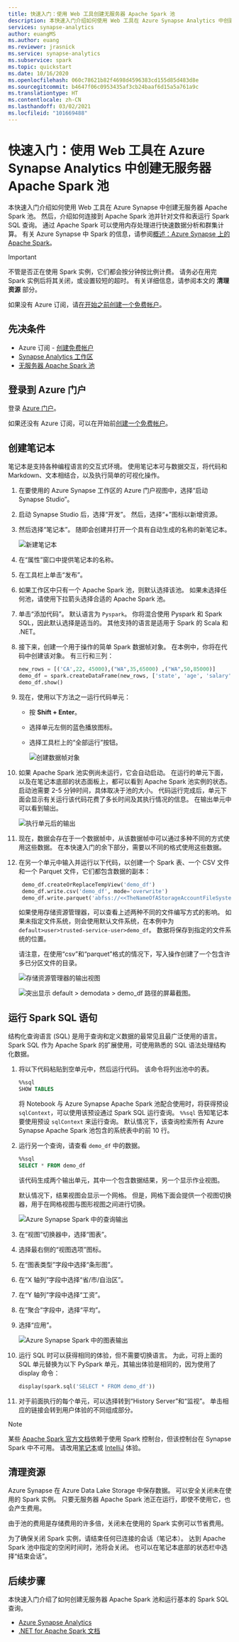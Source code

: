 ```yaml
---
title: 快速入门：使用 Web 工具创建无服务器 Apache Spark 池
description: 本快速入门介绍如何使用 Web 工具在 Azure Synapse Analytics 中创建无服务器 Apache Spark 池，以及如何运行 Spark SQL 查询。
services: synapse-analytics
author: euangMS
ms.author: euang
ms.reviewer: jrasnick
ms.service: synapse-analytics
ms.subservice: spark
ms.topic: quickstart
ms.date: 10/16/2020
ms.openlocfilehash: 060c78621b82f4698d4596383cd155d85d483d8e
ms.sourcegitcommit: b4647f06c0953435af3cb24baaf6d15a5a761a9c
ms.translationtype: HT
ms.contentlocale: zh-CN
ms.lasthandoff: 03/02/2021
ms.locfileid: "101669488"
---
```

# <a name="quickstart-create-a-serverless-apache-spark-pool-in-azure-synapse-analytics-using-web-tools"></a>快速入门：使用 Web 工具在 Azure Synapse Analytics 中创建无服务器 Apache Spark 池

本快速入门介绍如何使用 Web 工具在 Azure Synapse 中创建无服务器 Apache Spark 池。 然后，介绍如何连接到 Apache Spark 池并针对文件和表运行 Spark SQL 查询。 通过 Apache Spark 可以使用内存处理进行快速数据分析和群集计算。 有关 Azure Synapse 中 Spark 的信息，请参阅[概述：Azure Synapse 上的 Apache Spark](./spark/apache-spark-overview.md)。

> [!IMPORTANT]
> 不管是否正在使用 Spark 实例，它们都会按分钟按比例计费。 请务必在用完 Spark 实例后将其关闭，或设置较短的超时。 有关详细信息，请参阅本文的 **清理资源** 部分。

如果没有 Azure 订阅，请[在开始之前创建一个免费帐户](https://azure.microsoft.com/free/)。

## <a name="prerequisites"></a>先决条件

- Azure 订阅 - [创建免费帐户](https://azure.microsoft.com/free/)
- [Synapse Analytics 工作区](quickstart-create-workspace.md)
- [无服务器 Apache Spark 池](quickstart-create-apache-spark-pool-studio.md)

## <a name="sign-in-to-the-azure-portal"></a>登录到 Azure 门户

登录 [Azure 门户](https://portal.azure.com/)。

如果还没有 Azure 订阅，可以在开始前[创建一个免费帐户](https://azure.microsoft.com/free/)。

## <a name="create-a-notebook"></a>创建笔记本

笔记本是支持各种编程语言的交互式环境。 使用笔记本可与数据交互，将代码和 Markdown、文本相结合，以及执行简单的可视化操作。

1. 在要使用的 Azure Synapse 工作区的 Azure 门户视图中，选择“启动 Synapse Studio”。
2. 启动 Synapse Studio 后，选择“开发”。 然后，选择“+”图标以新增资源。
3. 然后选择“笔记本”。 随即会创建并打开一个具有自动生成的名称的新笔记本。
 
     ![新建笔记本](./media/quickstart-apache-spark-notebook/spark-get-started-new-notebook.png "新建笔记本")

4. 在“属性”窗口中提供笔记本的名称。
5. 在工具栏上单击“发布”。
6. 如果工作区中只有一个 Apache Spark 池，则默认选择该池。 如果未选择任何池，请使用下拉箭头选择合适的 Apache Spark 池。
7. 单击“添加代码”。 默认语言为 `Pyspark`。 你将混合使用 Pyspark 和 Spark SQL，因此默认选择是适当的。 其他支持的语言是适用于 Spark 的 Scala 和 .NET。
8. 接下来，创建一个用于操作的简单 Spark 数据帧对象。 在本例中，你将在代码中创建该对象。 有三行和三列：

   ```python
   new_rows = [('CA',22, 45000),("WA",35,65000) ,("WA",50,85000)]
   demo_df = spark.createDataFrame(new_rows, ['state', 'age', 'salary'])
   demo_df.show()
   ```

9. 现在，使用以下方法之一运行代码单元：

   - 按 **Shift + Enter**。
   - 选择单元左侧的蓝色播放图标。
   - 选择工具栏上的“全部运行”按钮。

       ![创建数据帧对象](./media/quickstart-apache-spark-notebook/spark-get-started-create-data-frame-object.png)

10. 如果 Apache Spark 池实例尚未运行，它会自动启动。 在运行的单元下面，以及在笔记本底部的状态面板上，都可以看到 Apache Spark 池实例的状态。 启动池需要 2-5 分钟时间，具体取决于池的大小。 代码运行完成后，单元下面会显示有关运行该代码花费了多长时间及其执行情况的信息。 在输出单元中可以看到输出。

    ![执行单元后的输出](./media/quickstart-apache-spark-notebook/run-cell-with-output.png)

11. 现在，数据会存在于一个数据帧中，从该数据帧中可以通过多种不同的方式使用这些数据。 在本快速入门的余下部分，需要以不同的格式使用这些数据。
12. 在另一个单元中输入并运行以下代码，以创建一个 Spark 表、一个 CSV 文件和一个 Parquet 文件，它们都包含数据的副本：

    ```python
     demo_df.createOrReplaceTempView('demo_df')
     demo_df.write.csv('demo_df', mode='overwrite')
     demo_df.write.parquet('abfss://<<TheNameOfAStorageAccountFileSystem>>@<<TheNameOfAStorageAccount>>.dfs.core.windows.net/demodata/demo_df', mode='overwrite')
    ```

    如果使用存储资源管理器，可以查看上述两种不同的文件编写方式的影响。 如果未指定文件系统，则会使用默认文件系统，在本例中为 `default>user>trusted-service-user>demo_df`。 数据将保存到指定的文件系统的位置。

    请注意，在使用“csv”和“parquet”格式的情况下，写入操作创建了一个包含许多已分区文件的目录。

    ![存储资源管理器的输出视图](./media/quickstart-apache-spark-notebook/spark-get-started-default-storage.png "存储资源管理器的输出视图")

    ![突出显示 default > demodata > demo_df 路径的屏幕截图。](./media/quickstart-apache-spark-notebook/spark-get-started-default-storage2.png "存储资源管理器的输出视图")

## <a name="run-spark-sql-statements"></a>运行 Spark SQL 语句

结构化查询语言 (SQL) 是用于查询和定义数据的最常见且最广泛使用的语言。 Spark SQL 作为 Apache Spark 的扩展使用，可使用熟悉的 SQL 语法处理结构化数据。

1. 将以下代码粘贴到空单元中，然后运行代码。 该命令将列出池中的表。

   ```sql
   %%sql
   SHOW TABLES
   ```

   将 Notebook 与 Azure Synapse Apache Spark 池配合使用时，将获得预设 `sqlContext`，可以使用该预设通过 Spark SQL 运行查询。 `%%sql` 告知笔记本要使用预设 `sqlContext` 来运行查询。 默认情况下，该查询检索所有 Azure Synapse Apache Spark 池包含的系统表中的前 10 行。

2. 运行另一个查询，请查看 `demo_df` 中的数据。

    ```sql
    %%sql
    SELECT * FROM demo_df
    ```

    该代码生成两个输出单元，其中一个包含数据结果，另一个显示作业视图。

    默认情况下，结果视图会显示一个网格。 但是，网格下面会提供一个视图切换器，用于在网格视图与图形视图之间进行切换。

    ![Azure Synapse Spark 中的查询输出](./media/quickstart-apache-spark-notebook/spark-get-started-query.png "Azure Synapse Spark 中的查询输出")

3. 在“视图”切换器中，选择“图表”。
4. 选择最右侧的“视图选项”图标。
5. 在“图表类型”字段中选择“条形图”。
6. 在“X 轴列”字段中选择“省/市/自治区”。
7. 在“Y 轴列”字段中选择“工资”。
8. 在“聚合”字段中，选择“平均”。
9. 选择“应用”。

   ![Azure Synapse Spark 中的图表输出](./media/quickstart-apache-spark-notebook/spark-get-started-query-chart-output.png "Azure Synapse Spark 中的图表输出")

10. 运行 SQL 时可以获得相同的体验，但不需要切换语言。 为此，可将上面的 SQL 单元替换为以下 PySpark 单元，其输出体验是相同的，因为使用了 display 命令：

    ```python
    display(spark.sql('SELECT * FROM demo_df'))
    ```

11. 对于前面执行的每个单元，可以选择转到“History Server”和“监视”。 单击相应的链接会转到用户体验的不同组成部分。

> [!NOTE]
> 某些 [Apache Spark 官方文档](https://spark.apache.org/docs/latest/)依赖于使用 Spark 控制台，但该控制台在 Synapse Spark 中不可用。 请改用[笔记本](quickstart-apache-spark-notebook.md)或 [IntelliJ](./spark/intellij-tool-synapse.md) 体验。

## <a name="clean-up-resources"></a>清理资源

Azure Synapse 在 Azure Data Lake Storage 中保存数据。 可以安全关闭未在使用的 Spark 实例。 只要无服务器 Apache Spark 池正在运行，即使不使用它，也会产生费用。 

由于池的费用是存储费用的许多倍，关闭未在使用的 Spark 实例可以节省费用。

为了确保关闭 Spark 实例，请结束任何已连接的会话（笔记本）。 达到 Apache Spark 池中指定的空闲时间时，池将会关闭。 也可以在笔记本底部的状态栏中选择“结束会话”。

## <a name="next-steps"></a>后续步骤

本快速入门介绍了如何创建无服务器 Apache Spark 池和运行基本的 Spark SQL 查询。

- [Azure Synapse Analytics](overview-what-is.md)
- [.NET for Apache Spark 文档](/dotnet/spark)



